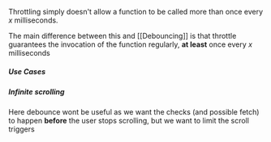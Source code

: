 Throttling simply doesn't allow a function to be called more than once every *x* milliseconds.

The main difference between this and [[Debouncing]] is that throttle guarantees the invocation of the function regularly, **at least** once every *x* milliseconds

##### Use Cases 

##### Infinite scrolling
Here debounce wont be useful as we want the checks (and possible fetch) to happen **before** the user stops scrolling, but we want to limit the scroll triggers

